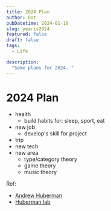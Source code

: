 ```yaml
---
title: 2024 Plan
author: Dot
pubDatetime: 2024-01-19
slug: yearis2024
featured: false
draft: false
tags:
  - Life

description:
  "Some plans for 2024. "
---
```


 # 2024 Plan
- health
  - build habits for: sleep, sport, eat
- new job
  - develop's skill for project
- trip
- new tech
- new area
  - type/category theory
  - game theory
  - music theory

Ref:
- [Andrew Huberman](https://podcastdisclosed.com/author/huberman-lab-andrew-huberman/)
- [Huberman lab](https://www.hubermanlab.com/topics)